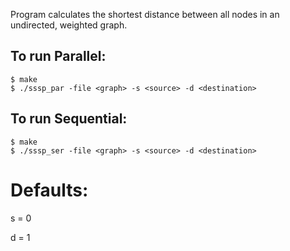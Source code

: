 Program calculates the shortest distance between all nodes in an undirected, weighted graph.

## To run Parallel:
```
$ make
$ ./sssp_par -file <graph> -s <source> -d <destination>
```

## To run Sequential:
```
$ make
$ ./sssp_ser -file <graph> -s <source> -d <destination>
```

# Defaults:
s = 0

d = 1
 
